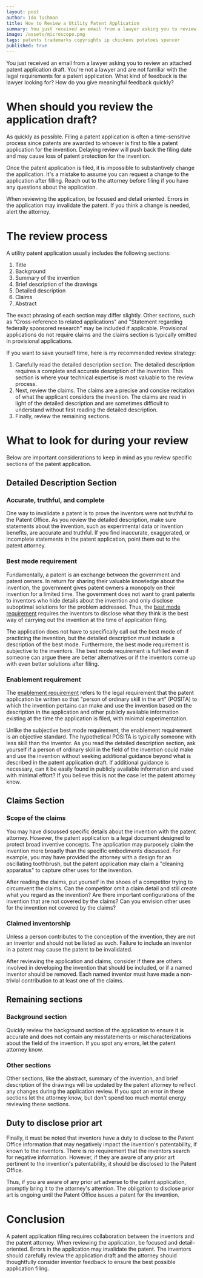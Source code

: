 ```yaml
---
layout: post
author: Ido Tuchman
title: How to Review a Utility Patent Application
summary: You just received an email from a lawyer asking you to review an attached patent application draft. You're not a lawyer and are not familiar with the legal requirements for a patent application. What kind of feedback is the lawyer looking for? How do you give meaningful feedback quickly?
image: /assets/microscope.png
tags: patents trademarks copyrights ip chickens potatoes spencer
published: true
---
```

You just received an email from a lawyer asking you to review an attached patent application draft. You're not a lawyer and are not familiar with the legal requirements for a patent application. What kind of feedback is the lawyer looking for? How do you give meaningful feedback quickly?

# When should you review the application draft?
As quickly as possible. Filing a patent application is often a time-sensitive process since patents are awarded to whoever is first to file a patent application for the invention. Delaying review will push back the filing date and may cause loss of patent protection for the invention.

Once the patent application is filed, it is impossible to substantively change the application. It's a mistake to assume you can request a change to the application after filling. Reach out to the attorney before filing if you have any questions about the application. 

When reviewing the application, be focused and detail oriented. Errors in the application may invalidate the patent. If you think a change is needed, alert the attorney. 

# The review process
A utility patent application usually includes the following sections:
1. Title
2. Background
4. Summary of the invention
5. Brief description of the drawings
6. Detailed description
7. Claims
8. Abstract

The exact phrasing of each section may differ slightly. Other sections, such as "Cross-reference to related applications" and "Statement regarding federally sponsored research" may be included if applicable. Provisional applications do not require claims and the claims section is typically omitted in provisional applications.

If you want to save yourself time, here is my recommended review strategy:
1. Carefully read the detailed description section. The detailed description requires a complete and accurate description of the invention. This section is where your technical expertise is most valuable to the review process.
2. Next, review the claims. The claims are a precise and concise recitation of what the applicant considers the invention. The claims are read in light of the detailed description and are sometimes difficult to understand without first reading the detailed description.
3. Finally, review the remaining sections.

# What to look for during your review
Below are important considerations to keep in mind as you review specific sections of the patent application.

## Detailed Description Section
### Accurate, truthful, and complete
One way to invalidate a patent is to prove the inventors were not truthful to the Patent Office. As you review the detailed description, make sure statements about the invention, such as experimental data or invention benefits, are accurate and truthful. If you find inaccurate, exaggerated, or incomplete statements in the patent application, point them out to the patent attorney. 

### Best mode requirement
Fundamentally, a patent is an exchange between the government and patent owners. In return for sharing their valuable knowledge about the invention, the government gives patent owners a monopoly on their invention for a limited time. The government does not want to grant patents to inventors who hide details about the invention and only disclose suboptimal solutions for the problem addressed. Thus, the [best mode requirement](https://www.uspto.gov/web/offices/pac/mpep/s2165.html) requires the inventors to disclose what they think is the best way of carrying out the invention at the time of application filing.

The application does not have to specifically call out the best mode of practicing the invention, but the detailed description must include a description of the best mode. Furthermore, the best mode requirement is subjective to the inventors. The best mode requirement is fulfilled even if someone can argue there are better alternatives or if the inventors come up with even better solutions after filing.

### Enablement requirement
The [enablement requirement](https://www.uspto.gov/web/offices/pac/mpep/s2164.html) refers to the legal requirement that the patent application be written so that "person of ordinary skill in the art" (POSITA) to which the invention pertains can make and use the invention based on the description in the application and other publicly available information existing at the time the application is filed, with minimal experimentation.

Unlike the subjective best mode requirement, the enablement requirement is an objective standard. The hypothetical POSITA is typically someone with less skill than the inventor. As you read the detailed description section, ask yourself if a person of ordinary skill in the field of the invention could make and use the invention without seeking additional guidance beyond what is described in the patent application draft. If additional guidance is necessary, can it be easily found in publicly available information and used with minimal effort? If you believe this is not the case let the patent attorney know.

## Claims Section
### Scope of the claims
You may have discussed specific details about the invention with the patent attorney. However, the patent application is a legal document designed to protect broad inventive concepts. The application may purposely claim the invention more broadly than the specific embodiments discussed. For example, you may have provided the attorney with a design for an oscillating toothbrush, but the patent application may claim a "cleaning apparatus" to capture other uses for the invention.

After reading the claims, put yourself in the shoes of a competitor trying to circumvent the claims. Can the competitor omit a claim detail and still create what you regard as the invention? Are there important configurations of the invention that are not covered by the claims? Can you envision other uses for the invention not covered by the claims?

### Claimed inventorship
Unless a person contributes to the conception of the invention, they are not an inventor and should not be listed as such. Failure to include an inventor in a patent may cause the patent to be invalidated. 

After reviewing the application and claims, consider if there are others involved in developing the invention that should be included, or if a named inventor should be removed. Each named inventor must have made a non-trivial contribution to at least one of the claims.

## Remaining sections
### Background section
Quickly review the background section of the application to ensure it is accurate and does not contain any misstatements or mischaracterizations about the field of the invention. If you spot any errors, let the patent attorney know.

### Other sections
Other sections, like the abstract, summary of the invention, and brief description of the drawings will be updated by the patent attorney to reflect any changes during the application review. If you spot an error in these sections let the attorney know, but don't spend too much mental energy reviewing these sections.

## Duty to disclose prior art
Finally, it must be noted that inventors have a duty to disclose to the Patent Office information that may negatively impact the invention's patentability, if known to the inventors. There is no requirement that the inventors search for negative information. However, if they are aware of any prior art pertinent to the invention's patentability, it should be disclosed to the Patent Office. 

Thus, if you are aware of any prior art adverse to the patent application, promptly bring it to the attorney's attention. The obligation to disclose prior art is ongoing until the Patent Office issues a patent for the invention. 

# Conclusion
A patent application filing requires collaboration between the inventors and the patent attorney. When reviewing the application, be focused and detail-oriented. Errors in the application may invalidate the patent. The inventors should carefully review the application draft and the attorney should thoughtfully consider inventor feedback to ensure the best possible application filing.